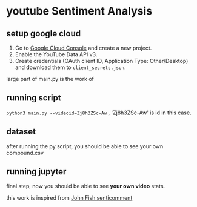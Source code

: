 # youtube Sentiment Analysis


## setup google cloud
  1. Go to [Google Cloud Console](https://console.cloud.google.com) and create a new project. 
  2. Enable the YouTube Data API v3.
  3. Create credentials (OAuth client ID, Application Type: Other/Desktop) and download them to `client_secrets.json`.

large part of main.py is the work of 

## running script
`python3 main.py --videoid=Zj8h3ZSc-Aw` , 'Zj8h3ZSc-Aw' is id in this case.

## dataset
after running the py script, you should be able to see your own compound.csv

## running jupyter
final step, now you should be able to see **your own video** stats.

this work is inspired from [John Fish senticomment](https://github.com/johnafish/senticomment)
